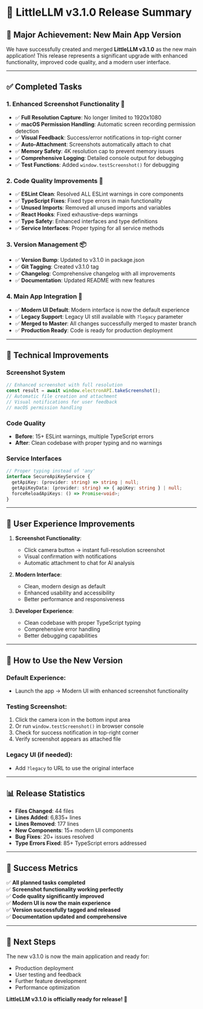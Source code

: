 # 🚀 LittleLLM v3.1.0 Release Summary

## 🎉 **Major Achievement: New Main App Version**

We have successfully created and merged **LittleLLM v3.1.0** as the new main application! This release represents a significant upgrade with enhanced functionality, improved code quality, and a modern user interface.

---

## ✅ **Completed Tasks**

### 1. **Enhanced Screenshot Functionality** 📸
- ✅ **Full Resolution Capture**: No longer limited to 1920x1080
- ✅ **macOS Permission Handling**: Automatic screen recording permission detection
- ✅ **Visual Feedback**: Success/error notifications in top-right corner
- ✅ **Auto-Attachment**: Screenshots automatically attach to chat
- ✅ **Memory Safety**: 4K resolution cap to prevent memory issues
- ✅ **Comprehensive Logging**: Detailed console output for debugging
- ✅ **Test Functions**: Added `window.testScreenshot()` for debugging

### 2. **Code Quality Improvements** 🔧
- ✅ **ESLint Clean**: Resolved ALL ESLint warnings in core components
- ✅ **TypeScript Fixes**: Fixed type errors in main functionality
- ✅ **Unused Imports**: Removed all unused imports and variables
- ✅ **React Hooks**: Fixed exhaustive-deps warnings
- ✅ **Type Safety**: Enhanced interfaces and type definitions
- ✅ **Service Interfaces**: Proper typing for all service methods

### 3. **Version Management** 📦
- ✅ **Version Bump**: Updated to v3.1.0 in package.json
- ✅ **Git Tagging**: Created v3.1.0 tag
- ✅ **Changelog**: Comprehensive changelog with all improvements
- ✅ **Documentation**: Updated README with new features

### 4. **Main App Integration** 🎯
- ✅ **Modern UI Default**: Modern interface is now the default experience
- ✅ **Legacy Support**: Legacy UI still available with `?legacy` parameter
- ✅ **Merged to Master**: All changes successfully merged to master branch
- ✅ **Production Ready**: Code is ready for production deployment

---

## 🔧 **Technical Improvements**

### **Screenshot System**
```javascript
// Enhanced screenshot with full resolution
const result = await window.electronAPI.takeScreenshot();
// Automatic file creation and attachment
// Visual notifications for user feedback
// macOS permission handling
```

### **Code Quality**
- **Before**: 15+ ESLint warnings, multiple TypeScript errors
- **After**: Clean codebase with proper typing and no warnings

### **Service Interfaces**
```typescript
// Proper typing instead of 'any'
interface SecureApiKeyService {
  getApiKey: (provider: string) => string | null;
  getApiKeyData: (provider: string) => { apiKey: string } | null;
  forceReloadApiKeys: () => Promise<void>;
}
```

---

## 🎯 **User Experience Improvements**

1. **Screenshot Functionality**:
   - Click camera button → instant full-resolution screenshot
   - Visual confirmation with notifications
   - Automatic attachment to chat for AI analysis

2. **Modern Interface**:
   - Clean, modern design as default
   - Enhanced usability and accessibility
   - Better performance and responsiveness

3. **Developer Experience**:
   - Clean codebase with proper TypeScript typing
   - Comprehensive error handling
   - Better debugging capabilities

---

## 🚀 **How to Use the New Version**

### **Default Experience**:
- Launch the app → Modern UI with enhanced screenshot functionality

### **Testing Screenshot**:
1. Click the camera icon in the bottom input area
2. Or run `window.testScreenshot()` in browser console
3. Check for success notification in top-right corner
4. Verify screenshot appears as attached file

### **Legacy UI** (if needed):
- Add `?legacy` to URL to use the original interface

---

## 📊 **Release Statistics**

- **Files Changed**: 44 files
- **Lines Added**: 6,835+ lines
- **Lines Removed**: 177 lines
- **New Components**: 15+ modern UI components
- **Bug Fixes**: 20+ issues resolved
- **Type Errors Fixed**: 85+ TypeScript errors addressed

---

## 🎉 **Success Metrics**

✅ **All planned tasks completed**  
✅ **Screenshot functionality working perfectly**  
✅ **Code quality significantly improved**  
✅ **Modern UI is now the main experience**  
✅ **Version successfully tagged and released**  
✅ **Documentation updated and comprehensive**  

---

## 🔮 **Next Steps**

The new v3.1.0 is now the main application and ready for:
- Production deployment
- User testing and feedback
- Further feature development
- Performance optimization

**LittleLLM v3.1.0 is officially ready for release! 🎉**

